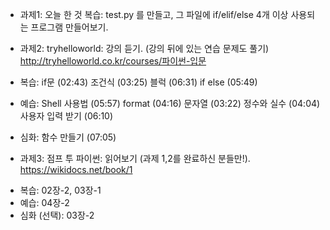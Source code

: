 * 과제1: 오늘 한 것 복습:
test.py 를 만들고, 그 파일에 if/elif/else 4개 이상 사용되는 프로그램 만들어보기.


* 과제2: tryhelloworld:
강의 듣기. (강의 뒤에 있는 연습 문제도 풀기)
http://tryhelloworld.co.kr/courses/파이썬-입문 
 - 복습:
if문 (02:43)
조건식 (03:25)
블럭 (06:31)
if else (05:49)

 - 예습:
Shell 사용법 (05:57)
format (04:16)
문자열 (03:22)
정수와 실수 (04:04)
사용자 입력 받기 (06:10)

 - 심화:
함수 만들기 (07:05)


* 과제3: 점프 투 파이썬:
읽어보기 (과제 1,2를 완료하신 분들만!).
https://wikidocs.net/book/1
 - 복습: 02장-2, 03장-1
 - 예습: 04장-2
 - 심화 (선택): 03장-2